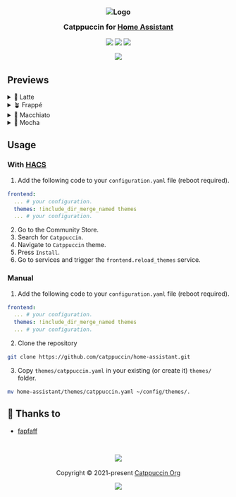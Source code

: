 <h3 align="center">
	<img src="https://raw.githubusercontent.com/catppuccin/catppuccin/main/assets/logos/exports/1544x1544_circle.png" width="100" alt="Logo"/><br/>
	<img src="https://raw.githubusercontent.com/catppuccin/catppuccin/main/assets/misc/transparent.png" height="30" width="0px"/>
	Catppuccin for <a href="https://www.home-assistant.io/">Home Assistant</a>
	<img src="https://raw.githubusercontent.com/catppuccin/catppuccin/main/assets/misc/transparent.png" height="30" width="0px"/>
</h3>

<p align="center">
	<a href="https://github.com/catppuccin/home-assistant/stargazers"><img src="https://img.shields.io/github/stars/catppuccin/home-assistant?colorA=363a4f&colorB=b7bdf8&style=for-the-badge"></a>
	<a href="https://github.com/catppuccin/home-assistant/issues"><img src="https://img.shields.io/github/issues/catppuccin/home-assistant?colorA=363a4f&colorB=f5a97f&style=for-the-badge"></a>
	<a href="https://github.com/catppuccin/home-assistant/contributors"><img src="https://img.shields.io/github/contributors/catppuccin/home-assistant?colorA=363a4f&colorB=a6da95&style=for-the-badge"></a>
</p>

<p align="center">
	<img src="https://raw.githubusercontent.com/catppuccin/home-assistant/main/assets/Overview/Overview.webp"/>
</p>

## Previews

<details>
<summary>🌻 Latte</summary>
<img src="https://raw.githubusercontent.com/catppuccin/home-assistant/main/assets/Latte/Overview.webp"/>
<img src="https://raw.githubusercontent.com/catppuccin/home-assistant/main/assets/Latte/Map.webp"/>
<img src="https://raw.githubusercontent.com/catppuccin/home-assistant/main/assets/Latte/Logbook.webp"/>
<img src="https://raw.githubusercontent.com/catppuccin/home-assistant/main/assets/Latte/History.webp"/>
<img src="https://raw.githubusercontent.com/catppuccin/home-assistant/main/assets/Latte/Code.webp"/>
<img src="https://raw.githubusercontent.com/catppuccin/home-assistant/main/assets/Latte/Devtools.webp"/>
<img src="https://raw.githubusercontent.com/catppuccin/home-assistant/main/assets/Latte/Settings.webp"/>
<img src="https://raw.githubusercontent.com/catppuccin/home-assistant/main/assets/Latte/Profile.webp"/>

</details>
<details>
<summary>🪴 Frappé</summary>
<img src="https://raw.githubusercontent.com/catppuccin/home-assistant/main/assets/Frappe/Overview.webp"/>
<img src="https://raw.githubusercontent.com/catppuccin/home-assistant/main/assets/Frappe/Map.webp"/>
<img src="https://raw.githubusercontent.com/catppuccin/home-assistant/main/assets/Frappe/Logbook.webp"/>
<img src="https://raw.githubusercontent.com/catppuccin/home-assistant/main/assets/Frappe/History.webp"/>
<img src="https://raw.githubusercontent.com/catppuccin/home-assistant/main/assets/Frappe/Code.webp"/>
<img src="https://raw.githubusercontent.com/catppuccin/home-assistant/main/assets/Frappe/Devtools.webp"/>
<img src="https://raw.githubusercontent.com/catppuccin/home-assistant/main/assets/Frappe/Settings.webp"/>
<img src="https://raw.githubusercontent.com/catppuccin/home-assistant/main/assets/Frappe/Profile.webp"/>
</details>
<details>
<summary>🌺 Macchiato</summary>
<img src="https://raw.githubusercontent.com/catppuccin/home-assistant/main/assets/Macchiato/Overview.webp"/>
<img src="https://raw.githubusercontent.com/catppuccin/home-assistant/main/assets/Macchiato/Map.webp"/>
<img src="https://raw.githubusercontent.com/catppuccin/home-assistant/main/assets/Macchiato/Logbook.webp"/>
<img src="https://raw.githubusercontent.com/catppuccin/home-assistant/main/assets/Macchiato/History.webp"/>
<img src="https://raw.githubusercontent.com/catppuccin/home-assistant/main/assets/Macchiato/Code.webp"/>
<img src="https://raw.githubusercontent.com/catppuccin/home-assistant/main/assets/Macchiato/Devtools.webp"/>
<img src="https://raw.githubusercontent.com/catppuccin/home-assistant/main/assets/Macchiato/Settings.webp"/>
<img src="https://raw.githubusercontent.com/catppuccin/home-assistant/main/assets/Macchiato/Profile.webp"/>
</details>
</details>
<details>
<summary>🌿 Mocha</summary>
<img src="https://raw.githubusercontent.com/catppuccin/home-assistant/main/assets/Mocha/Overview.webp"/>
<img src="https://raw.githubusercontent.com/catppuccin/home-assistant/main/assets/Mocha/Map.webp"/>
<img src="https://raw.githubusercontent.com/catppuccin/home-assistant/main/assets/Mocha/Logbook.webp"/>
<img src="https://raw.githubusercontent.com/catppuccin/home-assistant/main/assets/Mocha/History.webp"/>
<img src="https://raw.githubusercontent.com/catppuccin/home-assistant/main/assets/Mocha/Code.webp"/>
<img src="https://raw.githubusercontent.com/catppuccin/home-assistant/main/assets/Mocha/Devtools.webp"/>
<img src="https://raw.githubusercontent.com/catppuccin/home-assistant/main/assets/Mocha/Settings.webp"/>
<img src="https://raw.githubusercontent.com/catppuccin/home-assistant/main/assets/Mocha/Profile.webp"/>
</details>

## Usage

### With [HACS](https://hacs.xyz/)

1. Add the following code to your `configuration.yaml` file (reboot required).

```yaml
frontend:
  ... # your configuration.
  themes: !include_dir_merge_named themes
  ... # your configuration.
```

2. Go to the Community Store.
3. Search for `Catppuccin`.
4. Navigate to `Catppuccin` theme.
5. Press `Install`.
6. Go to services and trigger the `frontend.reload_themes` service.

### Manual

1. Add the following code to your `configuration.yaml` file (reboot required).

```yaml
frontend:
  ... # your configuration.
  themes: !include_dir_merge_named themes
  ... # your configuration.
```

2. Clone the repository

```bash
git clone https://github.com/catppuccin/home-assistant.git
```

3. Copy `themes/catppuccin.yaml` in your existing (or create it) `themes/`
   folder.

```bash
mv home-assistant/themes/catppuccin.yaml ~/config/themes/.
```

## 💝 Thanks to

- [fapfaff](https://github.com/fapfaff)

&nbsp;

<p align="center">
	<img src="https://raw.githubusercontent.com/catppuccin/catppuccin/main/assets/footers/gray0_ctp_on_line.svg?sanitize=true" />
</p>

<p align="center">
	Copyright &copy; 2021-present <a href="https://github.com/catppuccin" target="_blank">Catppuccin Org</a>
</p>

<p align="center">
	<a href="https://github.com/catppuccin/catppuccin/blob/main/LICENSE"><img src="https://img.shields.io/static/v1.svg?style=for-the-badge&label=License&message=MIT&logoColor=d9e0ee&colorA=363a4f&colorB=b7bdf8"/></a>
</p>
